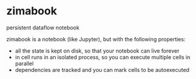 # zimabook

persistent dataflow notebook

zimabook is a notebook (like Jupyter), but with the following properties:
 
 - all the state is kept on disk, so that your notebook can live forever
 - in cell runs in an isolated process, so you can execute multiple cells in parallel 
 - dependencies are tracked and you can mark cells to be autoexecuted
